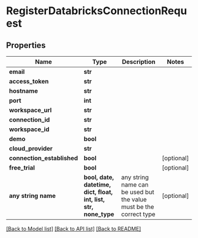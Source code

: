 # RegisterDatabricksConnectionRequest


## Properties
Name | Type | Description | Notes
------------ | ------------- | ------------- | -------------
**email** | **str** |  | 
**access_token** | **str** |  | 
**hostname** | **str** |  | 
**port** | **int** |  | 
**workspace_url** | **str** |  | 
**connection_id** | **str** |  | 
**workspace_id** | **str** |  | 
**demo** | **bool** |  | 
**cloud_provider** | **str** |  | 
**connection_established** | **bool** |  | [optional] 
**free_trial** | **bool** |  | [optional] 
**any string name** | **bool, date, datetime, dict, float, int, list, str, none_type** | any string name can be used but the value must be the correct type | [optional]

[[Back to Model list]](../README.md#documentation-for-models) [[Back to API list]](../README.md#documentation-for-api-endpoints) [[Back to README]](../README.md)


